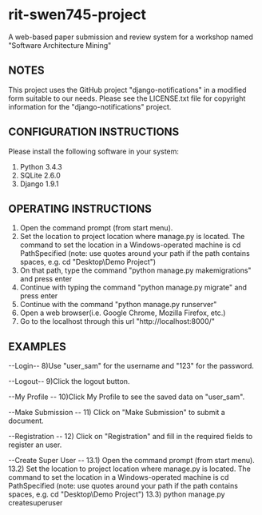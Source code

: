 # rit-swen745-project
A web-based paper submission and review system for a workshop named "Software Architecture Mining"


NOTES
----------------------------
This project uses the GitHub project "django-notifications" in a modified form suitable to our needs. Please see the LICENSE.txt file for copyright information for the "django-notifications" project.


CONFIGURATION INSTRUCTIONS
----------------------------
Please install the following software in your system:

1) Python 3.4.3
2) SQLite 2.6.0
3) Django 1.9.1


OPERATING INSTRUCTIONS
----------------------------
1) Open the command prompt (from start menu).
2) Set the location to project location where manage.py is located. The command to set the location in a Windows-operated machine is cd PathSpecified (note: use quotes around your path if the path contains spaces, e.g. cd "Desktop\Demo Project")
3) On that path, type the command "python manage.py makemigrations" and press enter 
4) Continue with typing the command "python manage.py migrate" and press enter
5) Continue with the command "python manage.py runserver"
6) Open a web browser(i.e. Google Chrome, Mozilla Firefox, etc.)
7) Go to the localhost through this url "http://localhost:8000/"


EXAMPLES 
----------------------------
--Login-- 
8)Use "user_sam" for the username and "123" for the password. 

--Logout-- 
9)Click the logout button.  

--My Profile -- 
10)Click My Profile to see the saved data on "user_sam".

--Make Submission -- 
11) Click on "Make Submission" to submit a document.

--Registration -- 
12) Click on "Registration" and fill in the required fields to register an user.

--Create Super User -- 
13.1) Open the command prompt (from start menu).
13.2) Set the location to project location where manage.py is located. The command to set the location in a Windows-operated machine is cd PathSpecified (note: use quotes around your path if the path contains spaces, e.g. cd "Desktop\Demo Project")
13.3) python manage.py createsuperuser
